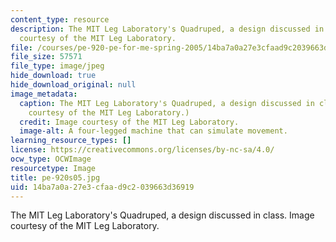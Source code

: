 ```yaml
---
content_type: resource
description: The MIT Leg Laboratory's Quadruped, a design discussed in class. Image
  courtesy of the MIT Leg Laboratory.
file: /courses/pe-920-pe-for-me-spring-2005/14ba7a0a27e3cfaad9c2039663d36919_pe-920s05.jpg
file_size: 57571
file_type: image/jpeg
hide_download: true
hide_download_original: null
image_metadata:
  caption: The MIT Leg Laboratory's Quadruped, a design discussed in class. (Image
    courtesy of the MIT Leg Laboratory.)
  credit: Image courtesy of the MIT Leg Laboratory.
  image-alt: A four-legged machine that can simulate movement.
learning_resource_types: []
license: https://creativecommons.org/licenses/by-nc-sa/4.0/
ocw_type: OCWImage
resourcetype: Image
title: pe-920s05.jpg
uid: 14ba7a0a-27e3-cfaa-d9c2-039663d36919
---
```

The MIT Leg Laboratory's Quadruped, a design discussed in class. Image courtesy of the MIT Leg Laboratory.